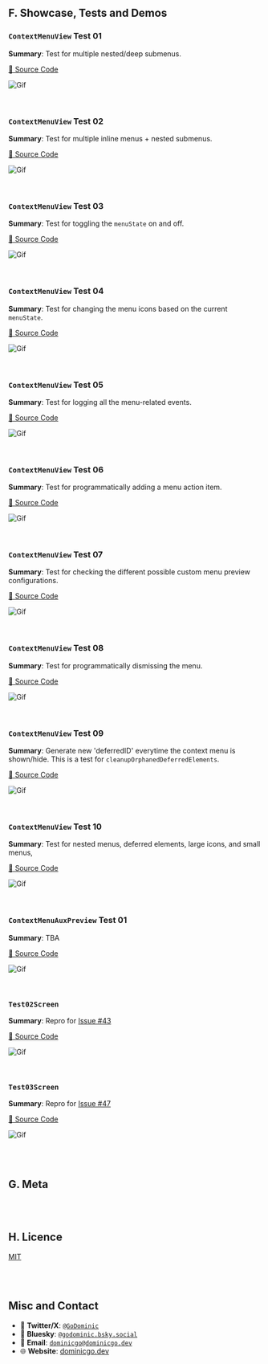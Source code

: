 ## F. Showcase, Tests and Demos

### `ContextMenuView` Test 01

**Summary**: Test for multiple nested/deep submenus.

[🔗 Source Code](example/src/examples/ContextMenuViewTest01.tsx)

![Gif](../assets/test-ContextMenuViewTest01.gif)

<br>

### `ContextMenuView` Test 02

**Summary**: Test for multiple inline menus + nested submenus.

[🔗 Source Code](example/src/examples/ContextMenuViewTest02.tsx)

![Gif](../assets/test-ContextMenuViewTest02.gif)

<br>

### `ContextMenuView` Test 03

**Summary**: Test for toggling the `menuState` on and off.

[🔗 Source Code](example/src/examples/ContextMenuViewTest03.tsx)

![Gif](../assets/test-ContextMenuViewTest03.gif)

<br>

### `ContextMenuView` Test 04

**Summary**: Test for changing the menu icons based on the current `menuState`.

[🔗 Source Code](example/src/examples/ContextMenuViewTest04.tsx)

![Gif](../assets/test-ContextMenuViewTest04.gif)

<br>

### `ContextMenuView` Test 05

**Summary**: Test for logging all the menu-related events.

[🔗 Source Code](example/src/examples/ContextMenuViewTest05.tsx)

![Gif](../assets/test-ContextMenuViewTest05.gif)

<br>

### `ContextMenuView` Test 06

**Summary**: Test for programmatically adding a menu action item.

[🔗 Source Code](example/src/examples/ContextMenuViewTest06.tsx)

![Gif](../assets/test-ContextMenuViewTest06.gif)

<br>

### `ContextMenuView` Test 07

**Summary**: Test for checking the different possible custom menu preview configurations.

[🔗 Source Code](example/src/examples/ContextMenuViewTest07.tsx)

![Gif](../assets/test-ContextMenuViewTest07.gif)

<br>

### `ContextMenuView` Test 08

**Summary**: Test for programmatically dismissing the menu.

[🔗 Source Code](example/src/examples/ContextMenuViewTest08.tsx)

![Gif](../assets/test-ContextMenuViewTest08.gif)

<br>

### `ContextMenuView` Test 09

**Summary**: Generate new 'deferredID' everytime the context menu is shown/hide. This is a test for `cleanupOrphanedDeferredElements`.

[🔗 Source Code](example/src/examples/ContextMenuViewTest09.tsx)

![Gif](../assets/test-ContextMenuViewTest09.gif)

<br>

### `ContextMenuView` Test 10

**Summary**: Test for nested menus, deferred elements, large icons, and small menus,

[🔗 Source Code](example/src/examples/ContextMenuViewTest10.tsx)

![Gif](../assets/test-ContextMenuViewTest10.gif)

<br>

### `ContextMenuAuxPreview` Test 01

**Summary**: TBA

[🔗 Source Code](example/src/examples/ContextMenuAuxPreviewTest01.tsx)

![Gif](../assets/test-ContextMenuAuxPreviewTest01.gif)

<br>

### `Test02Screen` 

**Summary**: Repro for [Issue #43](https://github.com/dominicstop/react-native-ios-context-menu/issues/43) 

[🔗 Source Code](example/src/screens/Test02Screen.tsx)

![Gif](../assets/screen-Test02Screen.gif)

<br>

### `Test03Screen` 

**Summary**: Repro for [Issue #47](https://github.com/dominicstop/react-native-ios-context-menu/issues/47)

[🔗 Source Code](example/src/screens/Test03Screen.tsx)

![Gif](../assets/screen-Test03Screen.gif)

<br><br>

## G. Meta

<br><br>

## H. Licence

[MIT](./LICENSE)

<br><br>

## Misc and Contact

* 🐤 **Twitter/X**: [`@GoDominic`](https://x.com/GoDominic)
* 🦋 **Bluesky**: [`@godominic.bsky.social`](https://bsky.app/profile/godominic.bsky.social)
* 💌 **Email**: <a href="mailto:dominicgo@dominicgo.dev?">`dominicgo@dominicgo.dev`</a>
* 🌐 **Website**: [dominicgo.dev](https://dominicgo.dev)

